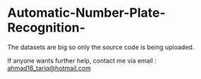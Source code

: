 # Automatic-Number-Plate-Recognition-

The datasets are big so only the source code is being uploaded.

If anyone wants further help, contact me via email : ahmad16_tariq@hotmail.com 


